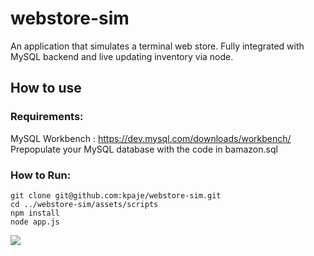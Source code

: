 # webstore-sim

An application that simulates a terminal web store.
Fully integrated with MySQL backend and live updating inventory via node.

## How to use

### Requirements:
MySQL Workbench : https://dev.mysql.com/downloads/workbench/
Prepopulate your MySQL database with the code in bamazon.sql

### How to Run:

	git clone git@github.com:kpaje/webstore-sim.git
	cd ../webstore-sim/assets/scripts
	npm install
	node app.js


![](http://g.recordit.co/HxIrZu9xQj.gif)

